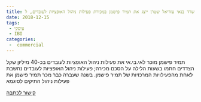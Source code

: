 ```yaml
---
title: משרד בנאי עזריאל שטרן ייצג את תמיר פישמן במכירת פעילות ניהול האופציות לעובדים, ל IBI
date: 2018-12-15
tags:
 - עיסקי
 - IBI
categories:
 -  commercial
---
```


תמיר פישמן מוכר לאי.בי.אי את פעילות ניהול האופציות לעובדים בכ-40 מיליון שקל
הצדדים חתמו בשעות הלילה על הסכם מכירה; פעילות ניהול האופציות לעובדים נחשבת לאחת מהפעילויות המרכזיות של תמיר פישמן. בשנה שעברה כבר מכר תמיר פישמן את פעילות ניהול התיקים לסיגמא

<a href="https://www.themarker.com/markets/1.4648510">
קישור לכתבה</a>
